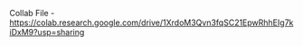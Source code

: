 Collab File - https://colab.research.google.com/drive/1XrdoM3Qvn3fqSC21EpwRhhEIg7kiDxM9?usp=sharing

